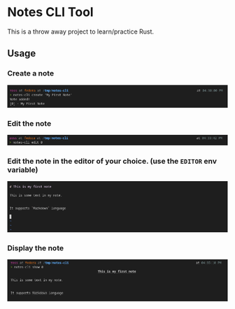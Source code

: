 # Notes CLI Tool

This is a throw away project to learn/practice Rust.


## Usage

### Create a note

![](./docs/create-note.png)

### Edit the note

![](./docs/edit-note-1.png)


### Edit the note in the editor of your choice. (use the `EDITOR` env variable)

![](./docs/vim.png)


### Display the note

![](./docs/show.png)

